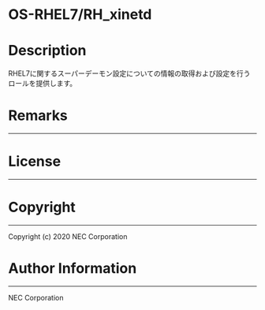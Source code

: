 OS-RHEL7/RH_xinetd
=======================================================
# Description
RHEL7に関するスーパーデーモン設定についての情報の取得および設定を行うロールを提供します。

# Remarks
-------

# License
-------

# Copyright
---------
Copyright (c) 2020 NEC Corporation

# Author Information
------------------
NEC Corporation

